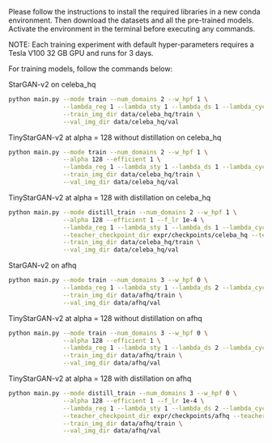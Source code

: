 Please follow the instructions to install the required libraries in a new conda environment. Then download the datasets and all the pre-trained models. Activate the environment in the terminal before executing any commands.

NOTE: Each training experiment with default hyper-parameters requires a Tesla V100 32 GB GPU and runs for 3 days.

For training models, follow the commands below:

StarGAN-v2 on celeba_hq
```bash
python main.py --mode train --num_domains 2 --w_hpf 1 \
               --lambda_reg 1 --lambda_sty 1 --lambda_ds 1 --lambda_cyc 1 \
               --train_img_dir data/celeba_hq/train \
               --val_img_dir data/celeba_hq/val
```

TinyStarGAN-v2 at alpha = 128 without distillation on celeba_hq
```bash
python main.py --mode train --num_domains 2 --w_hpf 1 \
               --alpha 128 --efficient 1 \
               --lambda_reg 1 --lambda_sty 1 --lambda_ds 1 --lambda_cyc 1 \
               --train_img_dir data/celeba_hq/train \
               --val_img_dir data/celeba_hq/val
```

TinyStarGAN-v2 at alpha = 128 with distillation on celeba_hq
```bash
python main.py --mode distill_train --num_domains 2 --w_hpf 1 \
               --alpha 128 --efficient 1 --f_lr 1e-4 \
               --lambda_reg 1 --lambda_sty 1 --lambda_ds 1 --lambda_cyc 1 \
               --teacher_checkpoint_dir expr/checkpoints/celeba_hq --teacher_resume_iter 100000 \
               --train_img_dir data/celeba_hq/train \
               --val_img_dir data/celeba_hq/val
```

StarGAN-v2 on afhq
```bash
python main.py --mode train --num_domains 3 --w_hpf 0 \
               --lambda_reg 1 --lambda_sty 1 --lambda_ds 2 --lambda_cyc 1 \
               --train_img_dir data/afhq/train \
               --val_img_dir data/afhq/val
```

TinyStarGAN-v2 at alpha = 128 without distillation on afhq
```bash
python main.py --mode train --num_domains 3 --w_hpf 0 \
               --alpha 128 --efficient 1 \
               --lambda_reg 1 --lambda_sty 1 --lambda_ds 2 --lambda_cyc 1 \
               --train_img_dir data/afhq/train \
               --val_img_dir data/afhq/val
```

TinyStarGAN-v2 at alpha = 128 with distillation on afhq
```bash
python main.py --mode distill_train --num_domains 3 --w_hpf 0 \
               --alpha 128 --efficient 1 --f_lr 1e-4 \
               --lambda_reg 1 --lambda_sty 1 --lambda_ds 2 --lambda_cyc 1 \
               --teacher_checkpoint_dir expr/checkpoints/afhq --teacher_resume_iter 100000 \
               --train_img_dir data/afhq/train \
               --val_img_dir data/afhq/val
```